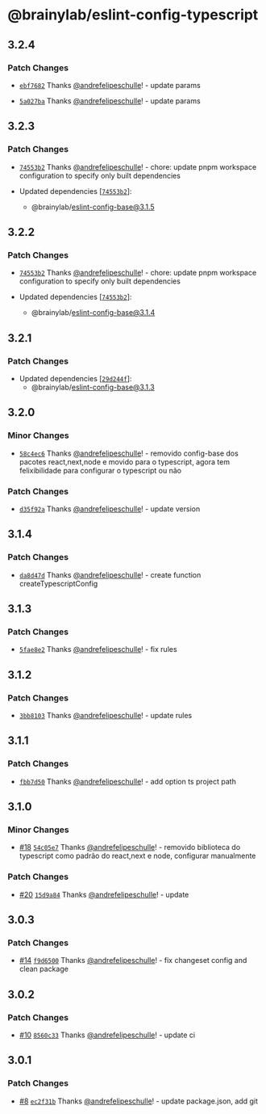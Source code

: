 # @brainylab/eslint-config-typescript

## 3.2.4

### Patch Changes

- [`ebf7682`](https://github.com/brainylab/eslint-config/commit/ebf768216786e3298df8e081d3e84fdc7ad22117) Thanks [@andrefelipeschulle](https://github.com/andrefelipeschulle)! - update params

- [`5a027ba`](https://github.com/brainylab/eslint-config/commit/5a027ba8c7881e16dd322359eb3007cdba0b1cb1) Thanks [@andrefelipeschulle](https://github.com/andrefelipeschulle)! - update params

## 3.2.3

### Patch Changes

- [`74553b2`](https://github.com/brainylab/eslint-config/commit/74553b275469bc1948f16b07807ff83e1b6a596d) Thanks [@andrefelipeschulle](https://github.com/andrefelipeschulle)! - chore: update pnpm workspace configuration to specify only built dependencies

- Updated dependencies [[`74553b2`](https://github.com/brainylab/eslint-config/commit/74553b275469bc1948f16b07807ff83e1b6a596d)]:
  - @brainylab/eslint-config-base@3.1.5

## 3.2.2

### Patch Changes

- [`74553b2`](https://github.com/brainylab/eslint-config/commit/74553b275469bc1948f16b07807ff83e1b6a596d) Thanks [@andrefelipeschulle](https://github.com/andrefelipeschulle)! - chore: update pnpm workspace configuration to specify only built dependencies

- Updated dependencies [[`74553b2`](https://github.com/brainylab/eslint-config/commit/74553b275469bc1948f16b07807ff83e1b6a596d)]:
  - @brainylab/eslint-config-base@3.1.4

## 3.2.1

### Patch Changes

- Updated dependencies [[`29d244f`](https://github.com/brainylab/eslint-config/commit/29d244f76ad23ae8e12766273f7b781f97cb6ac4)]:
  - @brainylab/eslint-config-base@3.1.3

## 3.2.0

### Minor Changes

- [`58c4ec6`](https://github.com/brainylab/eslint-config/commit/58c4ec6aeab380b3dd54afdb47238e71fec21853) Thanks [@andrefelipeschulle](https://github.com/andrefelipeschulle)! - removido config-base dos pacotes react,next,node e movido para o typescript, agora tem felixibilidade para configurar o typescript ou não

### Patch Changes

- [`d35f92a`](https://github.com/brainylab/eslint-config/commit/d35f92a6b30f06d61703d7e40bd03d618dcf2c64) Thanks [@andrefelipeschulle](https://github.com/andrefelipeschulle)! - update version

## 3.1.4

### Patch Changes

- [`da8d47d`](https://github.com/brainylab/eslint-config/commit/da8d47de39cf766cd03b99deef85a5a9eabf31e0) Thanks [@andrefelipeschulle](https://github.com/andrefelipeschulle)! - create function createTypescriptConfig

## 3.1.3

### Patch Changes

- [`5fae8e2`](https://github.com/brainylab/eslint-config/commit/5fae8e232a8c8893320282b811db661b9ce32a02) Thanks [@andrefelipeschulle](https://github.com/andrefelipeschulle)! - fix rules

## 3.1.2

### Patch Changes

- [`3bb8103`](https://github.com/brainylab/eslint-config/commit/3bb81031dda130f4499c747ee9fff881d40e2477) Thanks [@andrefelipeschulle](https://github.com/andrefelipeschulle)! - update rules

## 3.1.1

### Patch Changes

- [`fbb7d50`](https://github.com/brainylab/eslint-config/commit/fbb7d508209e447438c764cdba92b373b7dc7e55) Thanks [@andrefelipeschulle](https://github.com/andrefelipeschulle)! - add option ts project path

## 3.1.0

### Minor Changes

- [#18](https://github.com/brainylab/eslint-config/pull/18) [`54c05e7`](https://github.com/brainylab/eslint-config/commit/54c05e773be783dc9726cc22112e8f18d97532cd) Thanks [@andrefelipeschulle](https://github.com/andrefelipeschulle)! - removido biblioteca do typescript como padrão do react,next e node, configurar manualmente

### Patch Changes

- [#20](https://github.com/brainylab/eslint-config/pull/20) [`15d9a84`](https://github.com/brainylab/eslint-config/commit/15d9a8426c2891393c2eb0bd76e27913d29c0e40) Thanks [@andrefelipeschulle](https://github.com/andrefelipeschulle)! - update

## 3.0.3

### Patch Changes

- [#14](https://github.com/brainylab/eslint-config/pull/14) [`f9d6500`](https://github.com/brainylab/eslint-config/commit/f9d65002b50966fc3ec8e625dffed57014db3827) Thanks [@andrefelipeschulle](https://github.com/andrefelipeschulle)! - fix changeset config and clean package

## 3.0.2

### Patch Changes

- [#10](https://github.com/brainylab/eslint-config/pull/10) [`8560c33`](https://github.com/brainylab/eslint-config/commit/8560c33796657cf4d62eb3bf9de380cb9f78c8a7) Thanks [@andrefelipeschulle](https://github.com/andrefelipeschulle)! - update ci

## 3.0.1

### Patch Changes

- [#8](https://github.com/brainylab/eslint-config/pull/8) [`ec2f31b`](https://github.com/brainylab/eslint-config/commit/ec2f31bca4b96ec0131751c72d0048237fdc2ce7) Thanks [@andrefelipeschulle](https://github.com/andrefelipeschulle)! - update package.json, add git
